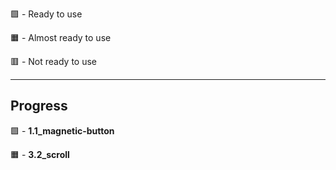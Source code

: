 🟩 - Ready to use

🟧 - Almost ready to use

🟥 - Not ready to use

---

## Progress

🟩 - **1.1_magnetic-button**

🟧 - **3.2_scroll**
